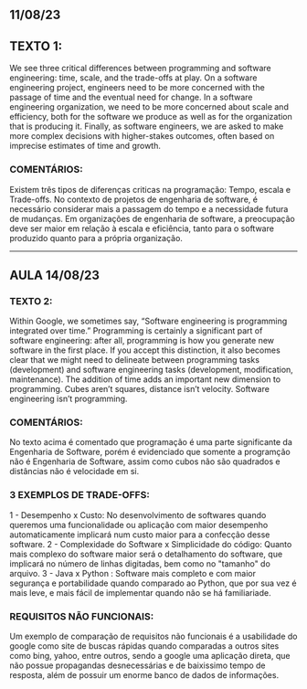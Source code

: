 ## 11/08/23
## TEXTO 1:
We see three critical differences between programming and software engineering: time, scale, and the trade-offs at play. On a software engineering project, engineers need to be more concerned with the passage of time and the eventual need for change. In a software engineering organization, we need to be more concerned about scale and efficiency, both for the software we produce as well as for the organization that is producing it. Finally, as software engineers, we are asked to make more complex decisions with higher-stakes outcomes, often based on imprecise estimates of time and growth.

### COMENTÁRIOS:
Existem três tipos de diferenças criticas na programação: Tempo, escala e Trade-offs.  No contexto de projetos de engenharia de software, é necessário considerar mais a passagem do tempo e a necessidade futura de mudanças. Em organizações de engenharia de software, a preocupação deve ser maior em relação à escala e eficiência, tanto para o software produzido quanto para a própria organização.

__________________________________________________________________________________________________________________________________________
## AULA 14/08/23
### TEXTO 2:
Within Google, we sometimes say, “Software engineering is programming integrated over time.” Programming is certainly a significant part of software engineering: after all, programming is how you generate new software in the first place. If you accept this distinction, it also becomes clear that we might need to delineate between programming tasks (development) and software engineering tasks (development, modification, maintenance). The addition of time adds an important new dimension to programming. Cubes aren’t squares, distance isn’t velocity. Software engineering isn’t programming.

### COMENTÁRIOS:
No texto acima é comentado que programação é uma parte significante da Engenharia de Software, porém é evidenciado que somente a programção não é Engenharia de Software, assim como cubos não são quadrados e distâncias não é velocidade em si. 

### 3 EXEMPLOS DE TRADE-OFFS:
  1 - Desempenho x Custo: No desenvolvimento de softwares quando queremos uma funcionalidade ou aplicação com maior desempenho automaticamente implicará num custo maior para a confecção desse software.
  2 - Complexidade do Software x Simplicidade do código: Quanto mais complexo do software maior será o detalhamento do software, que implicará no número de linhas digitadas, bem como no "tamanho" do arquivo.
  3 - Java x Python : Software mais completo e com maior segurança e portabilidade quando comparado ao Python, que por sua vez é mais leve, e mais fácil de implementar quando não se há familiariade. 

### REQUISITOS NÃO FUNCIONAIS:
Um exemplo de comparação de requisitos não funcionais é a usabilidade do google como site de buscas rápidas quando comparadas a outros sites como bing, yahoo, entre outros, sendo a google uma aplicação direta, que não possue propagandas desnecessárias e de baixissimo tempo de resposta, além de possuir um enorme banco de dados de informações.


